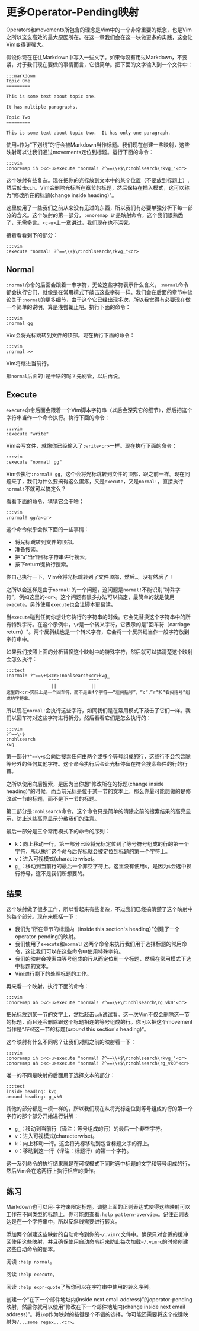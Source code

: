 更多Operator-Pending映射 
==============================

Operators和movements所包含的理念是Vim中的一个非常重要的概念，也是Vim之所以这么高效的最大原因所在。在这一章我们会在这一块做更多的实践，这会让Vim变得更强大。

假设你现在在往Markdown中写入一些文字。如果你没有用过Markdown，不要紧，对于我们现在要做的事情而言，它很简单。把下面的文字输入到一个文件中：

    :::markdown
    Topic One
    =========

    This is some text about topic one.

    It has multiple paragraphs.

    Topic Two
    =========

    This is some text about topic two.  It has only one paragraph.

使用`=`作为“下划线”的行会被Markdown当作标题。我们现在创建一些映射，这些映射可以让我们通过movements定位到标题。运行下面的命令：

    :::vim
    :onoremap ih :<c-u>execute "normal! ?^==\\+$\r:nohlsearch\rkvg_"<cr>

这个映射有些复杂。现在把你的光标放到文本中的某个位置（不要放到标题上）,然后敲击`cih`。Vim会删除光标所在章节的标题，然后保持在插入模式，这可以称为"修改所在的标题(change inside heading)"。

这里使用了一些我们之前从来没有见过的东西，所以我们有必要单独分析下每一部分的含义。这个映射的第一部分，`:onoremap ih`是映射命令，这个我们很熟悉了，无需多言。`<c-u>`上一章讲过，我们现在也不深究。

接着看看剩下的部分：

    :::vim
    :execute "normal! ?^==\\+$\r:nohlsearch\rkvg_"<cr>

Normal
------

`:normal`命令的后面会跟着一串字符，无论这些字符表示什么含义，`:normal`命令都会执行它们，就像是在常用模式下敲击这些字符一样。我们会在后面的章节中谈论关于`:normal`的更多细节，由于这个它已经出现多次，所以我觉得有必要现在做一个简单的说明，算是浅尝辄止吧。执行下面的命令：

    :::vim
    :normal gg

Vim会将光标跳转到文件的顶部。现在执行下面的命令：

    :::vim
    :normal >>

Vim将缩进当前行。

那`normal`后面的`!`是干啥的呢？先别管，以后再说。

Execute
-------

`execute`命令后面会跟着一个Vim脚本字符串（以后会深究它的细节），然后把这个字符串当作一个命令执行。执行下面的命令：

    :::vim
    :execute "write"

Vim会写文件，就像你已经输入了`:write<cr>`一样。现在执行下面的命令：

    :::vim
    :execute "normal! gg"

Vim会执行`:normal! gg`，这个会将光标跳转到文件的顶部，跟之前一样。现在问题来了，我们为什么要搞得这么蛋疼，又是`execute`，又是`normal!`，直接执行`normal!`不就可以搞定么？

看看下面的命令，猜猜它会干啥：

    :::vim
    :normal! gg/a<cr>

这个命令似乎会做下面的一些事情：

* 将光标跳转到文件的顶部。
* 准备搜索。
* 把“a”当作目标字符串进行搜索。
* 按下return键执行搜索。

你自己执行一下，Vim会将光标跳转到了文件顶部，然后。。没有然后了！

之所以会这样是由于`normal!`的一个问题，这问题是`normal!`不能识别“特殊字符”，例如这里的`<cr>`。这个问题有很多办法可以搞定，最简单的就是使用`execute`，另外使用`execute`也会让脚本更易读。

当`execute`碰到任何你想让它执行的字符串的时候。它会先替换这个字符串中的所有特殊字符。在这个示例中，`\r`是一个转义字符，它表示的是"回车符（carriage return）"。两个反斜线也是一个转义字符，它会将一个反斜线当作一般字符放到字符串中。

如果我们按照上面的分析替换这个映射中的特殊字符，然后就可以搞清楚这个映射会怎么执行：

    :::text
    :normal! ?^==\+$<cr>:nohlsearch<cr>kvg_
                    ^^^^           ^^^^
                     ||             ||
    这里的<cr>实际上是一个回车符，而不是由4个字符——“左尖括号”，“c“，”r“和“右尖括号”组成的字符串。

所以现在`normal!`会执行这些字符，如同我们是在常用模式下敲击了它们一样。我们以回车符对这些字符进行拆分，然后看看它们是怎么执行的： 

    :::vim
    ?^==\+$
    :nohlsearch
    kvg_

第一部分`?^==\+$`会向后搜索任何由两个或多个等号组成的行，这些行不会包含除等号外的任何其他字符。这个命令执行后会让光标停留在符合搜索条件的行的行首。

之所以使用向后搜索，是因为当你想“修改所在的标题(change inside heading)”的时候，而当前光标是位于某一节的文本上，那么你最可能想做的是修改*这*一节的标题，而不是下一节的标题。

第二部分是`:nohlsearch`命令。这个命令只是简单的清除之前的搜索结果的高亮显示，防止这些高亮显示分散我们的注意。

最后一部分是三个常用模式下的命令的序列：

* `k`：向上移动一行。第一部分已经将光标定位到了等号符号组成的行的第一个字符，所以执行这个命令后光标就会被定位到标题的第一个字符上。
* `v`：进入可视模式(characterwise)。
* `g_`：移动到当前行的最后一个非空字符上。这里没有使用`$`，是因为`$`会选中换行符号，这不是我们所想要的。

结果
-------

这个映射做了很多工作，所以看起来有些复杂，不过我们已经搞清楚了这个映射中的每个部分。现在来概括一下：

* 我们为“所在章节的标题内（inside this section's heading）”创建了一个operator-pending的映射。
* 我们使用了`execute`和`normal!`这两个命令来执行我们用于选择标题的常用命令，这让我们可以在这些命令中使用特殊字符。
* 我们的映射会搜索由等号组成的行从而定位到一个标题，然后在常用模式下选中标题的文本。
* Vim进行剩下的处理标题的工作。

再来看一个映射。执行下面的命令：

    :::vim
    :onoremap ah :<c-u>execute "normal! ?^==\\+\r:nohlsearch\rg_vk0"<cr>

把光标放到某一节的文字上，然后敲击`cah`试试看。这一次Vim不仅会删除这一节的标题，而且还会删除跟这个标题相连的等号组成的行。你可以把这个movement当作是“*环绕*这一节的标题(*around* this section's heading)“。

这个映射有什么不同呢？让我们对照之前的映射看一下：

    :::vim
    :onoremap ih :<c-u>execute "normal! ?^==\\+$\r:nohlsearch\rkvg_"<cr>
    :onoremap ah :<c-u>execute "normal! ?^==\\+$\r:nohlsearch\rg_vk0"<cr>

唯一的不同是映射的后面用于选择文本的部分：

    :::text
    inside heading: kvg_
    around heading: g_vk0

其他的部分都是一模一样的，所以我们现在从将光标定位到等号组成的行的第一个字符的那个部分开始进行讲解：

* `g_`：移动到当前行（译注：等号组成的行）的最后一个非空字符。
* `v`：进入可视模式(characterwise)。
* `k`：向上移动一行。这会将光标移动到包含标题文字的行上。
* `0`：移动到这一行（译注：标题行）的第一个字符。

这一系列命令的执行结果就是在可视模式下同时选中标题的文字和等号组成的行，然后Vim会在这两行上执行相应的操作。

练习
---------

Markdown也可以用`-`字符来限定标题。调整上面的正则表达式使得这些映射可以工作在不同类型的标题上。你可能想查看`:help pattern-overview`。记住正则表达是在一个字符串中，所以反斜线需要进行转义。

添加两个创建这些映射的自动命令到你的`~/.vimrc`文件中。确保只对合适的缓冲区使用这些映射，并且确保使用自动命令组来防止每次加载`~/.vimrc`的时候创建这些自动命令的副本。

阅读 `:help normal`。

阅读 `:help execute`。

阅读 `:help expr-quote`了解你可以在字符串中使用的转义序列。

创建一个“在下一个邮件地址内(inside next email address)”的operator-pending映射，然后你就可以使用“修改在下一个邮件地址内(change inside next email address)”。将`in@`作为映射的按键是个不错的选择。你可能还需要将这个按键映射为`/...some regex...<cr>`。

